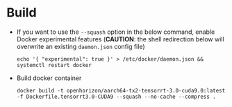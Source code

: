 # Build

* If you want to use the `--squash` option in the below command, enable Docker experimental features (**CAUTION**: the shell redirection below will overwrite an existing `daemon.json` config file)

      echo '{ "experimental": true }' > /etc/docker/daemon.json && systemctl restart docker

* Build docker container

      docker build -t openhorizon/aarch64-tx2-tensorrt-3.0-cuda9.0:latest -f Dockerfile.tensorrt3.0-CUDA9 --squash --no-cache --compress .
